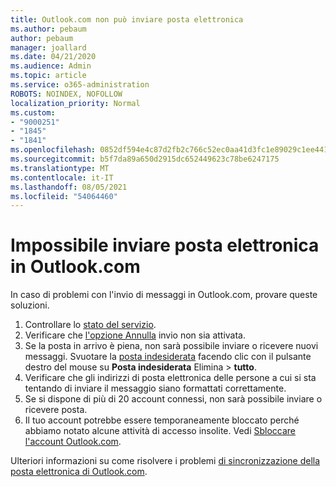 ```yaml
---
title: Outlook.com non può inviare posta elettronica
ms.author: pebaum
author: pebaum
manager: joallard
ms.date: 04/21/2020
ms.audience: Admin
ms.topic: article
ms.service: o365-administration
ROBOTS: NOINDEX, NOFOLLOW
localization_priority: Normal
ms.custom:
- "9000251"
- "1845"
- "1841"
ms.openlocfilehash: 0852df594e4c87d2fb2c766c52ec0aa41d3fc1e89029c1ee4417cfffebbe7352
ms.sourcegitcommit: b5f7da89a650d2915dc652449623c78be6247175
ms.translationtype: MT
ms.contentlocale: it-IT
ms.lasthandoff: 08/05/2021
ms.locfileid: "54064460"
---
```

# <a name="unable-to-send-email-in-outlookcom"></a>Impossibile inviare posta elettronica in Outlook.com

In caso di problemi con l'invio di messaggi in Outlook.com, provare queste soluzioni.

1. Controllare lo [stato del servizio](https://go.microsoft.com/fwlink/p/?linkid=837482). 
2. Verificare che [l'opzione Annulla](https://outlook.live.com/mail/options/mail/messageContent/undoSend) invio non sia attivata.
3. Se la posta in arrivo è piena, non sarà possibile inviare o ricevere nuovi messaggi. Svuotare la [posta indesiderata](https://outlook.live.com/mail/junkemail) facendo clic con il pulsante destro del mouse su **Posta indesiderata** Elimina  >  **tutto**.
4. Verificare che gli indirizzi di posta elettronica delle persone a cui si sta tentando di inviare il messaggio siano formattati correttamente.
5. Se si dispone di più di 20 account connessi, non sarà possibile inviare o ricevere posta.
6. Il tuo account potrebbe essere temporaneamente bloccato perché abbiamo notato alcune attività di accesso insolite. Vedi [Sbloccare l'account Outlook.com](https://support.office.com/article/f4ad2701-d166-4d8b-8a6a-9af2a1f8a4c4).

Ulteriori informazioni su come risolvere i problemi [di sincronizzazione della posta elettronica di Outlook.com](https://support.office.com/article/d39e3341-8d79-4bf1-b3c7-ded602233642).